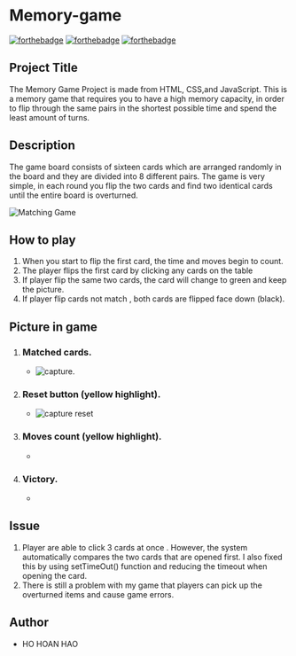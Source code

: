 # Memory-game
[![forthebadge](https://forthebadge.com/images/badges/uses-html.svg)](https://forthebadge.com)   [![forthebadge](https://forthebadge.com/images/badges/uses-css.svg)](https://forthebadge.com)  [![forthebadge](https://forthebadge.com/images/badges/made-with-javascript.svg)](https://forthebadge.com)
## Project Title
The Memory Game Project is made from HTML, CSS,and JavaScript. This is a memory game that requires you to have a high memory capacity, in order to flip through the same pairs in the shortest possible time and spend the least amount of turns.


## Description
The game board consists of sixteen cards which are arranged randomly in the board and they are divided into 8 different pairs. The game is very simple, in each round you flip the two cards and find two identical cards until the entire board is overturned.

![Matching Game](https://camo.githubusercontent.com/62bfca8e77f922085615c2304f324f448d691c5c/68747470733a2f2f64313768323774366835313561352e636c6f756466726f6e742e6e65742f746f706865722f323031372f46656272756172792f35383962623937325f73637265656e2d73686f742d323031372d30322d30372d61742d332e30332e31352d706d2f73637265656e2d73686f742d323031372d30322d30372d61742d332e30332e31352d706d2e706e67)

## How to play  


1. When you start to flip the first card, the time and moves begin to count.
2. The player flips the first card by clicking any cards on the table
3. If player flip the same two cards, the card will change to green and keep the picture.
4. If player flip cards not match , both cards are flipped face down (black).

## Picture in game
1. ### Matched cards.
    - ![capture](https://user-images.githubusercontent.com/37636748/38788205-19a982f6-40f8-11e8-8974-5ed9267dd51a.PNG).
2. ### Reset button (yellow highlight).
    - ![capture reset](https://user-images.githubusercontent.com/37636748/38788358-e06aed12-40f8-11e8-8b20-a7e0f3cb0349.PNG)
3. ### Moves count (yellow highlight).
    - 
4. ### Victory.
    - 
## Issue
1. Player are able to click 3 cards at once . However, the system automatically compares the two cards that are opened first. I also fixed this by using setTimeOut() function and reducing the timeout when opening the card.
2. There is still a problem with my game that players can pick up the overturned items and cause game errors.
## Author
* HO HOAN HAO

